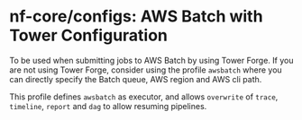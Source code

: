 # nf-core/configs: AWS Batch with Tower Configuration

To be used when submitting jobs to AWS Batch by using Tower Forge. If you are not using Tower Forge, consider using the profile `awsbatch` where you can directly specify the Batch queue, AWS region and AWS cli path.

This profile defines `awsbatch` as executor, and allows `overwrite` of `trace`, `timeline`, `report` and `dag` to allow resuming pipelines.
